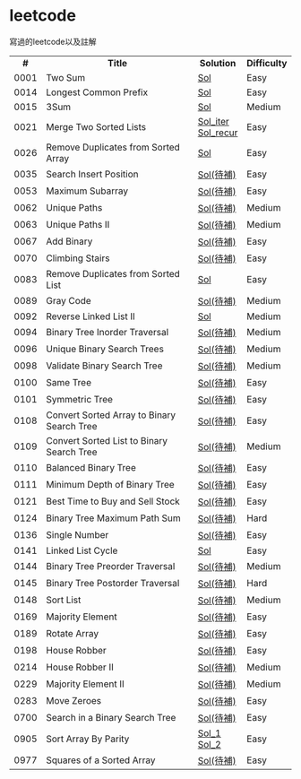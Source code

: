 # leetcode
寫過的leetcode以及註解

<table>
  <!-- 標題-->
  <tr>
    <td align='center' valign="middle">
      <b>#</b>
    </td> 
    <td align='center' valign="middle">
      <b>Title</b>
    </td> 
    <td align='center' valign="middle">
      <b>Solution</b>
    </td> 
    <td align='center' valign="middle">
      <b>Difficulty</b>
    </td> 
  </tr>
  
  <tr>
    <td>0001</td>
    <td>Two Sum</td>
    <td><a href="https://github.com/chasel2361/leetcode/blob/master/Algorithms/TwoSum.py">Sol</a></td>
    <td>Easy</td> 
  </tr>
  
  <tr>
    <td>0014</td>
    <td>Longest Common Prefix</td>
    <td><a href="https://github.com/chasel2361/leetcode/blob/master/Algorithms/LongestCommonPrefix.py">Sol</a></td>
    <td>Easy</td> 
  </tr>
  
  <tr>
    <td>0015</td>
    <td>3Sum</td>
    <td><a href="https://github.com/chasel2361/leetcode/blob/master/Algorithms/3Sum.py">Sol</a></td>
    <td>Medium</td> 
  </tr>
  
  <tr>
    <td>0021</td>
    <td>Merge Two Sorted Lists</td>
    <td>
      <a href="https://github.com/chasel2361/leetcode/blob/master/Algorithms/MergeTwoSortedLists_iter.py">Sol_iter</a><br>
      <a href="https://github.com/chasel2361/leetcode/blob/master/Algorithms/MergeTwoSortedLists_rec.py">Sol_recur</a>
    </td>
    <td>Easy</td> 
  </tr>
  
  <tr>
    <td>0026</td>
    <td>Remove Duplicates from Sorted Array</td>
    <td><a href="https://github.com/chasel2361/leetcode/blob/master/Algorithms/RemoveDuplicatesfromSortedList.py">Sol</a></td>
    <td>Easy</td> 
  </tr>
  
  <tr>
    <td>0035</td>
    <td>Search Insert Position</td>
    <td><a href="">Sol(待補)</a></td>    <!-- 待補 --!>
    <td>Easy</td> 
  </tr>
  
  <tr>
    <td>0053</td>
    <td>Maximum Subarray</td>
    <td><a href="">Sol(待補)</a></td>    <!-- 待補 --!>
    <td>Easy</td> 
  </tr>
  
  <tr>
    <td>0062</td>
    <td>Unique Paths</td>
    <td><a href="">Sol(待補)</a></td>    <!-- 待補 --!>
    <td>Medium</td> 
  </tr>
  
  <tr>
    <td>0063</td>
    <td>Unique Paths II</td>
    <td><a href="">Sol(待補)</a></td>    <!-- 待補 --!>
    <td>Medium</td> 
  </tr>
  
  <tr>
    <td>0067</td>
    <td>Add Binary</td>
    <td><a href="">Sol(待補)</a></td>    <!-- 待補 --!>
    <td>Easy</td> 
  </tr>
  
  <tr>
    <td>0070</td>
    <td>Climbing Stairs</td>
    <td><a href="">Sol(待補)</a></td>    <!-- 待補 --!>
    <td>Easy</td> 
  </tr>

  <tr>
    <td>0083</td>
    <td>Remove Duplicates from Sorted List</td>
    <td><a href="https://github.com/chasel2361/leetcode/blob/master/Algorithms/RemoveDuplicatesfromSortedList.py">Sol</a></td>
    <td>Easy</td> 
  </tr>

  <tr>
    <td>0089</td>
    <td>Gray Code</td>
    <td><a href="">Sol(待補)</a></td>    <!-- 待補 --!>
    <td>Medium</td> 
  </tr>

  <tr>
    <td>0092</td>
    <td>Reverse Linked List II</td>
    <td><a href="https://github.com/chasel2361/leetcode/blob/master/Algorithms/ReverseLinkedList_II.py">Sol</a></td>
    <td>Medium</td> 
  </tr>

  <tr>
    <td>0094</td>
    <td>Binary Tree Inorder Traversal</td>
    <td><a href="">Sol(待補)</a></td>    <!-- 待補 --!>
    <td>Medium</td> 
  </tr>

  <tr>
    <td>0096</td>
    <td>Unique Binary Search Trees</td>
    <td><a href="">Sol(待補)</a></td>    <!-- 待補 --!>
    <td>Medium</td> 
  </tr>

  <tr>
    <td>0098</td>
    <td>Validate Binary Search Tree</td>
    <td><a href="">Sol(待補)</a></td>    <!-- 待補 --!>
    <td>Medium</td> 
  </tr>

  <tr>
    <td>0100</td>
    <td>Same Tree</td>
    <td><a href="">Sol(待補)</a></td>    <!-- 待補 --!>
    <td>Easy</td> 
  </tr>

  <tr>
    <td>0101</td>
    <td>Symmetric Tree</td>
    <td><a href="">Sol(待補)</a></td>    <!-- 待補 --!>
    <td>Easy</td> 
  </tr>

  <tr>
    <td>0108</td>
    <td>Convert Sorted Array to Binary Search Tree </td>
    <td><a href="">Sol(待補)</a></td>    <!-- 待補 --!>
    <td>Easy</td> 
  </tr>

  <tr>
    <td>0109</td>
    <td>Convert Sorted List to Binary Search Tree</td>
    <td><a href="">Sol(待補)</a></td>    <!-- 待補 --!>
    <td>Medium</td> 
  </tr>

  <tr>
    <td>0110</td>
    <td>Balanced Binary Tree</td>
    <td><a href="">Sol(待補)</a></td>    <!-- 待補 --!>
    <td>Easy</td> 
  </tr>

  <tr>
    <td>0111</td>
    <td>Minimum Depth of Binary Tree</td>
    <td><a href="">Sol(待補)</a></td>    <!-- 待補 --!>
    <td>Easy</td> 
  </tr>

  <tr>
    <td>0121</td>
    <td>Best Time to Buy and Sell Stock</td>
    <td><a href="">Sol(待補)</a></td>    <!-- 待補 --!>
    <td>Easy</td> 
  </tr>

  <tr>
    <td>0124</td>
    <td>Binary Tree Maximum Path Sum</td>
    <td><a href="">Sol(待補)</a></td>    <!-- 待補 --!>
    <td>Hard</td> 
  </tr>

  <tr>
    <td>0136</td>
    <td>Single Number</td>
    <td><a href="">Sol(待補)</a></td>    <!-- 待補 --!>
    <td>Easy</td> 
  </tr>

  <tr>
    <td>0141</td>
    <td>Linked List Cycle</td>
    <td><a href="https://github.com/chasel2361/leetcode/blob/master/Algorithms/LinkedListCycle.py">Sol</a></td>
    <td>Easy</td> 
  </tr>

  <tr>
    <td>0144</td>
    <td>Binary Tree Preorder Traversal</td>
    <td><a href="">Sol(待補)</a></td>    <!-- 待補 --!>
    <td>Medium</td> 
  </tr>

  <tr>
    <td>0145</td>
    <td>Binary Tree Postorder Traversal </td>
    <td><a href="">Sol(待補)</a></td>    <!-- 待補 --!>
    <td>Hard</td> 
  </tr>

  <tr>
    <td>0148</td>
    <td>Sort List</td>
    <td><a href="">Sol(待補)</a></td>    <!-- 待補 --!>
    <td>Medium</td> 
  </tr>

  <tr>
    <td>0169</td>
    <td>Majority Element</td>
    <td><a href="">Sol(待補)</a></td>    <!-- 待補 --!>
    <td>Easy</td> 
  </tr>

  <tr>
    <td>0189</td>
    <td>Rotate Array</td>
    <td><a href="">Sol(待補)</a></td>    <!-- 待補 --!>
    <td>Easy</td> 
  </tr>

  <tr>
    <td>0198</td>
    <td>House Robber</td>
    <td><a href="">Sol(待補)</a></td>    <!-- 待補 --!>
    <td>Easy</td> 
  </tr>

  <tr>
    <td>0214</td>
    <td>House Robber II</td>
    <td><a href="">Sol(待補)</a></td>    <!-- 待補 --!>
    <td>Medium</td> 
  </tr>

  <tr>
    <td>0229</td>
    <td>Majority Element II</td>
    <td><a href="">Sol(待補)</a></td>    <!-- 待補 --!>
    <td>Medium</td> 
  </tr>

  <tr>
    <td>0283</td>
    <td>Move Zeroes</td>
    <td><a href="">Sol(待補)</a></td>    <!-- 待補 --!>
    <td>Easy</td> 
  </tr>

  <tr>
    <td>0700</td>
    <td>Search in a Binary Search Tree</td>
    <td><a href="">Sol(待補)</a></td>    <!-- 待補 --!>
    <td>Easy</td> 
  </tr>

  <tr>
    <td>0905</td>
    <td>Sort Array By Parity</td>
    <td>
      <a href="https://github.com/chasel2361/leetcode/blob/master/Algorithms/SortArrayByParity_1.py">Sol_1</a><br>
      <a href="https://github.com/chasel2361/leetcode/blob/master/Algorithms/SortArrayByParity_2.py">Sol_2</a>
    </td>
    <td>Easy</td> 
  </tr>

  <tr>
    <td>0977</td>
    <td>Squares of a Sorted Array </td>
    <td><a href="">Sol(待補)</a></td>    <!-- 待補 --!>
    <td>Easy</td> 
  </tr>

</table>
